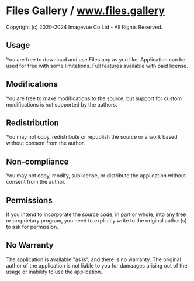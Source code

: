 
# Files Gallery / www.files.gallery

Copyright (c) 2020-2024 Imagevue Co Ltd - All Rights Reserved.

## Usage
You are free to download and use Files app as you like. Application can be used for free with some limitations. Full features available with paid license.

## Modifications
You are free to make modifications to the source, but support for custom modifications is not supported by the authors.

## Redistribution
You may not copy, redistribute or republish the source or a work based without consent from the author.

## Non-compliance
You may not copy, modify, sublicense, or distribute the application without consent from the author.

## Permissions
If you intend to incorporate the source code, in part or whole, into any free or proprietary program, you need to explicitly write to the original author(s) to ask for permission.

## No Warranty
The application is available "as is", and there is no warranty. The original author of the application is not liable to you for damaages arising out of the usage or inability to use the application.
